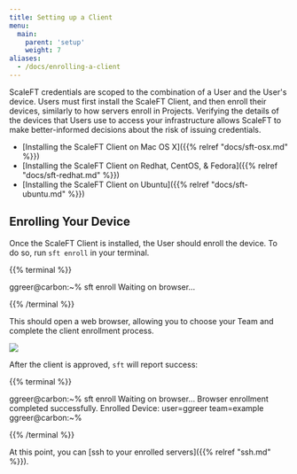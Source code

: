 ```yaml
---
title: Setting up a Client
menu:
  main:
    parent: 'setup'
    weight: 7
aliases:
  - /docs/enrolling-a-client
---
```


ScaleFT credentials are scoped to the combination of a User and the User's device.
Users must first install the ScaleFT Client, and then enroll their devices, similarly
to how servers enroll in Projects. Verifying the details of the devices that Users use
to access your infrastructure allows ScaleFT to make better-informed decisions about the
risk of issuing credentials.

- [Installing the ScaleFT Client on Mac OS X]({{% relref "docs/sft-osx.md" %}})
- [Installing the ScaleFT Client on Redhat, CentOS, & Fedora]({{% relref "docs/sft-redhat.md" %}})
- [Installing the ScaleFT Client on Ubuntu]({{% relref "docs/sft-ubuntu.md" %}})


## Enrolling Your Device

Once the ScaleFT Client is installed, the User should enroll the device. To
do so, run `sft enroll` in your terminal.

{{% terminal %}}<div>ggreer@carbon:~% sft enroll
Waiting on browser...




</div>{{% /terminal %}}

This should open a web browser, allowing you to choose your Team and complete the client enrollment process.

<img src="/docs/static/client-enrollment-approval.png" style="max-height: 621px;" />

After the client is approved, `sft` will report success:

{{% terminal %}}<div>ggreer@carbon:~% sft enroll
Waiting on browser...
Browser enrollment completed successfully.
Enrolled Device: user=ggreer team=example
ggreer@carbon:~%


</div>{{% /terminal %}}

At this point, you can [ssh to your enrolled servers]({{% relref "ssh.md" %}}).
